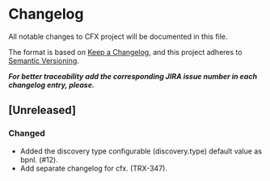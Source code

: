 # Changelog
All notable changes to CFX project will be documented in this file.

The format is based on [Keep a Changelog](https://keepachangelog.com/en/1.0.0/),
and this project adheres to [Semantic Versioning](https://semver.org/spec/v2.0.0.html).

_**For better traceability add the corresponding JIRA issue number in each changelog entry, please.**_

## [Unreleased]

### Changed
- Added the discovery type configurable (discovery.type) default value as bpnl. (#12).
- Add separate changelog for cfx. (TRX-347). 
